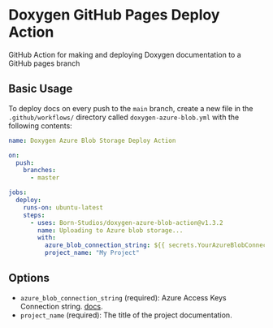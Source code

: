 # Doxygen GitHub Pages Deploy Action

GitHub Action for making and deploying Doxygen documentation to a GitHub pages branch

## Basic Usage

To deploy docs on every push to the `main` branch, create a new file in the `.github/workflows/` directory called `doxygen-azure-blob.yml` with the following contents:

```yml
name: Doxygen Azure Blob Storage Deploy Action

on:
  push:
    branches:
      - master

jobs:
  deploy:
    runs-on: ubuntu-latest
    steps:
      - uses: Born-Studios/doxygen-azure-blob-action@v1.3.2
        name: Uploading to Azure blob storage...
        with:
          azure_blob_connection_string: ${{ secrets.YourAzureBlobConnectionString }}
          project_name: "My Project"
```

## Options

- `azure_blob_connection_string` (required): Azure Access Keys Connection string.  [docs](https://learn.microsoft.com/en-gb/azure/storage/common/storage-account-keys-manage?tabs=azure-portal#regenerate-access-keys).
- `project_name` (required): The title of the project documentation.